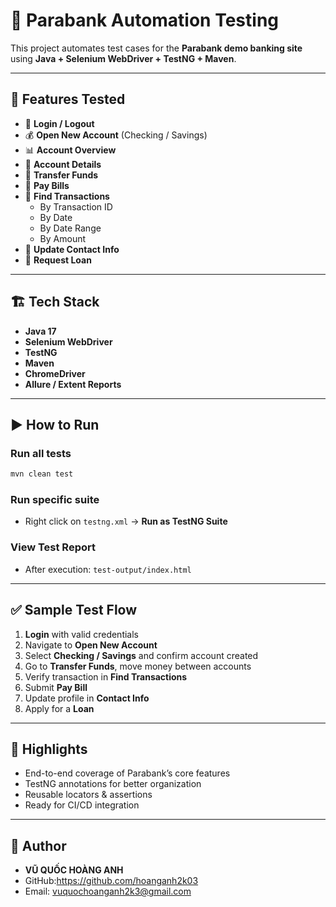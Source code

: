 # 🏦 Parabank Automation Testing

This project automates test cases for the **Parabank demo banking site** using **Java + Selenium WebDriver + TestNG + Maven**.

---

## 📌 Features Tested

- 🔑 **Login / Logout**
- 💰 **Open New Account** (Checking / Savings)
- 📊 **Account Overview**
- 📄 **Account Details**
- 🔄 **Transfer Funds**
- 🧾 **Pay Bills**
- 🔎 **Find Transactions**
  - By Transaction ID
  - By Date
  - By Date Range
  - By Amount
- 📝 **Update Contact Info**
- 🏦 **Request Loan**

---

## 🏗️ Tech Stack

- **Java 17**
- **Selenium WebDriver**
- **TestNG**
- **Maven**
- **ChromeDriver**
- **Allure / Extent Reports**

---

## ▶️ How to Run

### Run all tests
```bash
mvn clean test
```

### Run specific suite
- Right click on `testng.xml` → **Run as TestNG Suite**

### View Test Report
- After execution: `test-output/index.html`

---

## ✅ Sample Test Flow

1. **Login** with valid credentials  
2. Navigate to **Open New Account**  
3. Select **Checking / Savings** and confirm account created  
4. Go to **Transfer Funds**, move money between accounts  
5. Verify transaction in **Find Transactions**  
6. Submit **Pay Bill**  
7. Update profile in **Contact Info**  
8. Apply for a **Loan**

---

## 🌟 Highlights

- End-to-end coverage of Parabank’s core features  
- TestNG annotations for better organization  
- Reusable locators & assertions  
- Ready for CI/CD integration  

---

## 📧 Author
- **VŨ QUỐC HOÀNG ANH**
- GitHub:https://github.com/hoanganh2k03
- Email: vuquochoanganh2k3@gmail.com
